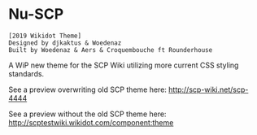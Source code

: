 # Nu-SCP

    [2019 Wikidot Theme]
    Designed by djkaktus & Woedenaz
    Built by Woedenaz & Aers & Croquembouche ft Rounderhouse
    
    
A WiP new theme for the SCP Wiki utilizing more current CSS styling standards.

See a preview overwriting old SCP theme here: http://scp-wiki.net/scp-4444

See a preview without the old SCP theme here: http://scptestwiki.wikidot.com/component:theme
